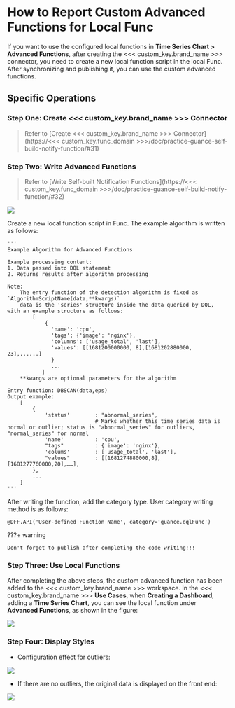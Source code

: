 # How to Report Custom Advanced Functions for Local Func

If you want to use the configured local functions in **Time Series Chart > Advanced Functions**, after creating the <<< custom_key.brand_name >>> connector, you need to create a new local function script in the local Func. After synchronizing and publishing it, you can use the custom advanced functions.



## Specific Operations

### Step One: Create <<< custom_key.brand_name >>> Connector

> Refer to [Create <<< custom_key.brand_name >>> Connector](https://<<< custom_key.func_domain >>>/doc/practice-guance-self-build-notify-function/#31)

### Step Two: Write Advanced Functions

> Refer to [Write Self-built Notification Functions](https://<<< custom_key.func_domain >>>/doc/practice-guance-self-build-notify-function/#32)

![](../img/local.png)

Create a new local function script in Func. The example algorithm is written as follows:

```
'''
Example Algorithm for Advanced Functions

Example processing content:
1. Data passed into DQL statement
2. Returns results after algorithm processing

Note:
    The entry function of the detection algorithm is fixed as `AlgorithmScriptName(data,**kwargs)`
    data is the 'series' structure inside the data queried by DQL, with an example structure as follows:
        [
            {
              'name': 'cpu',
              'tags': {'image': 'nginx'},
              'columns': ['usage_total', 'last'],
              'values': [[1681200000000, 8],[1681202880000, 23],......]
              }
              ...
           ]
    **kwargs are optional parameters for the algorithm

Entry function: DBSCAN(data,eps)
Output example:
    [
        {
            'status'        : "abnormal_series",
                            # Marks whether this time series data is normal or outlier; status is "abnormal_series" for outliers, "normal_series" for normal
            'name'          : 'cpu',
            "tags"          : {'image': 'nginx'},
            'colums'        : ['usage_total', 'last'],
            "values"        : [[1681274880000,8],[1681277760000,20],……],
        },
        ...
    ]
'''
```


After writing the function, add the category type. User category writing method is as follows:

```
@DFF.API('User-defined Function Name', category='guance.dqlFunc')
```

???+ warning

    Don't forget to publish after completing the code writing!!!

### Step Three: Use Local Functions

After completing the above steps, the custom advanced function has been added to the <<< custom_key.brand_name >>> workspace. In the <<< custom_key.brand_name >>> **Use Cases**, when **Creating a Dashboard**, adding a **Time Series Chart**, you can see the local function under **Advanced Functions**, as shown in the figure:

![](../img/ad-5.png)

### Step Four: Display Styles

- Configuration effect for outliers:

![](../img/ad-3.png)

- If there are no outliers, the original data is displayed on the front end:

![](../img/ad-4.png)